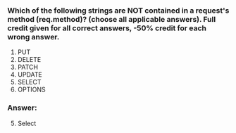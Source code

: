 ### Which of the following strings are NOT contained in a request's method (req.method)?  (choose all applicable answers). Full credit given for all correct answers, -50% credit for each wrong answer.

1. PUT
1. DELETE
1. PATCH
1. UPDATE
1. SELECT
1. OPTIONS


### Answer:

5. Select